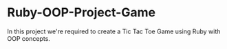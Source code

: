 # Ruby-OOP-Project-Game
In this project we're required to create a Tic Tac Toe Game using Ruby with OOP concepts.

